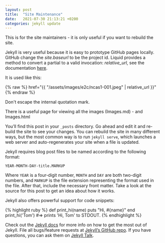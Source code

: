 ```yaml
---
layout: post
title:  "Site Maintenance"
date:   2021-07-30 21:13:21 +0200
categories: jekyll update
---
```

This is for the site maintainers - it is only useful if you want to rebuild the site.

Jekyll is very useful because it is easy to prototype GitHub pages locally. GitHub change
the *site.baseurl* to be the project id. Liquid provides a method to convert a
partial to a valid invocation: *relative_url*, see the documentation 
[here](https://jekyllrb.com/docs/liquid/filters/).

It is used like this:

{% raw %}
 href="{{ "/assets/images/e2c/ncas1-001.jpeg" &#124; relative_url }}"
{% endraw %}

Don't escape the internal quotation mark.

There is a useful page for viewing all the images (Images.md) - and Images.html

You’ll find this post in your `_posts` directory. Go ahead and edit it and re-build the site to see your changes. You can rebuild the site in many different ways, but the most common way is to run `jekyll serve`, which launches a web server and auto-regenerates your site when a file is updated.

Jekyll requires blog post files to be named according to the following format:

`YEAR-MONTH-DAY-title.MARKUP`

Where `YEAR` is a four-digit number, `MONTH` and `DAY` are both two-digit numbers, and `MARKUP` is the file extension representing the format used in the file. After that, include the necessary front matter. Take a look at the source for this post to get an idea about how it works.

Jekyll also offers powerful support for code snippets:

{% highlight ruby %}
def print_hi(name)
  puts "Hi, #{name}"
end
print_hi('Tom')
#=> prints 'Hi, Tom' to STDOUT.
{% endhighlight %}

Check out the [Jekyll docs][jekyll-docs] for more info on how to get the most out of Jekyll. File all bugs/feature requests at [Jekyll’s GitHub repo][jekyll-gh]. If you have questions, you can ask them on [Jekyll Talk][jekyll-talk].

[jekyll-docs]: https://jekyllrb.com/docs/home
[jekyll-gh]:   https://github.com/jekyll/jekyll
[jekyll-talk]: https://talk.jekyllrb.com/
